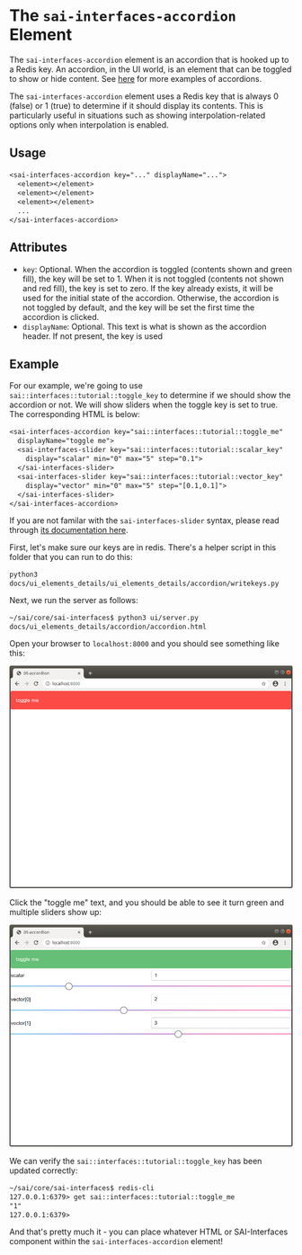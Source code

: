 The `sai-interfaces-accordion` Element
=======================================
The `sai-interfaces-accordion` element is an accordion that is hooked up to a 
Redis key. An accordion, in the UI world, is an element that can be toggled to 
show or hide content. See 
[here](https://semantic-ui.com/modules/accordion.html#/definition) for more 
examples of accordions.

The `sai-interfaces-accordion` element uses a Redis key that is always 0 
(false) or 1 (true) to determine if it should display its contents. This is 
particularly useful in situations such as showing interpolation-related options 
only when interpolation is enabled.

## Usage

```
<sai-interfaces-accordion key="..." displayName="...">
  <element></element>
  <element></element>
  <element></element>
  ...
</sai-interfaces-accordion>
```

## Attributes

* `key`: Optional. When the accordion is toggled (contents shown and green fill), the key will be set to 1.
When it is not toggled (contents not shown and red fill), the key is set to zero.
If the key already exists, it will be used for the initial state of the accordion. Otherwise, the accordion is not toggled by default, and the key will be set the first time the accordion is clicked.
* `displayName`: Optional. This text is what is shown as the accordion header. If not present, the key is used

## Example

For our example, we're going to use `sai::interfaces::tutorial::toggle_key` to 
determine if we should show the accordion or not. We will show sliders when the 
toggle key is set to true. The corresponding HTML is below:

```
<sai-interfaces-accordion key="sai::interfaces::tutorial::toggle_me" 
  displayName="toggle me">
  <sai-interfaces-slider key="sai::interfaces::tutorial::scalar_key" 
    display="scalar" min="0" max="5" step="0.1">
  </sai-interfaces-slider>
  <sai-interfaces-slider key="sai::interfaces::tutorial::vector_key" 
    display="vector" min="0" max="5" step="[0.1,0.1]">
  </sai-interfaces-slider>
</sai-interfaces-accordion>
```

If you are not familar with the `sai-interfaces-slider` syntax, please read 
through [its documentation here](../slider/slider.md).

First, let's make sure our keys are in redis. There's a helper script in this 
folder that you can run to do this:

```
python3 docs/ui_elements_details/ui_elements_details/accordion/writekeys.py
```

Next, we run the server as follows:

```
~/sai/core/sai-interfaces$ python3 ui/server.py docs/ui_elements_details/accordion/accordion.html 
```

Open your browser to `localhost:8000` and you should see something like this:

![accordion initial](./accordion-initial.png)

Click the "toggle me" text, and you should be able to see it turn green and 
multiple sliders show up:

![accordion toggled](./accordion-toggled.png)

We can verify the `sai::interfaces::tutorial::toggle_key` has been updated 
correctly:

```
~/sai/core/sai-interfaces$ redis-cli
127.0.0.1:6379> get sai::interfaces::tutorial::toggle_me
"1"
127.0.0.1:6379> 
```

And that's pretty much it - you can place whatever HTML or SAI-Interfaces 
component within the `sai-interfaces-accordion` element!
